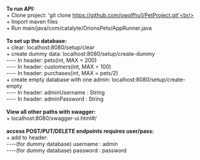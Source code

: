 <strong>To run API:</strong><br/>
    + Clone project: 'git clone https://github.com/owolfhu1/PetProject.git'<br/>
    + Import maven files<br/>
    + Run main/java/com/catalyte/OrionsPets/AppRunner.java<br/>
<br/>
<strong>To set up the database:</strong><br/>
    + clear: localhost:8080/setup/clear<br/>
    + create dummy data: localhost:8080/setup/create-dummy<br/>
    ---- In header: pets(int, MAX = 200)<br/>
    ---- In header: customers(int, MAX = 100)<br/>
    ---- In header: purchases(int, MAX = pets/2)<br/>
    + create empty database with one admin: localhost:8080/setup/create-empty<br/>
    ---- In header: adminUsername : String<br/>
    ---- In header: adminPassword : String<br/>
<br/>
<strong>View all other paths with swagger:</strong><br/>
    + localhost:8080/swagger-ui.html#/<br/>
<br/>
<strong>access POST/PUT/DELETE endpoints requires user/pass:</strong><br/>
    + add to header:<br/>
    ----(for dummy database) username : admin<br/>
    ----(for dummy database) password : password
    
